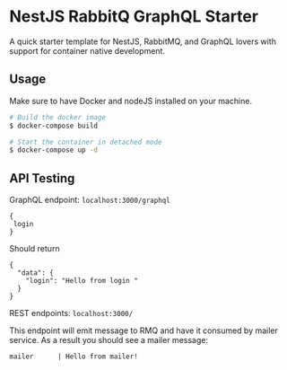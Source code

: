 # NestJS RabbitQ GraphQL Starter
A quick starter template for NestJS, RabbitMQ, and GraphQL lovers with support for container native development.

## Usage
Make sure to have Docker and nodeJS installed on your machine.
```bash
# Build the docker image
$ docker-compose build

# Start the container in detached mode
$ docker-compose up -d
```

## API Testing
GraphQL endpoint: ```localhost:3000/graphql```
```
{
 login
}
```
Should return
```
{
  "data": {
    "login": "Hello from login "
  }
}
```

REST endpoints: ```localhost:3000/```
<p> 
This endpoint will emit message to RMQ and have it consumed by mailer service. As a result you should see a mailer message: 
</p>

```
mailer      | Hello from mailer!
```